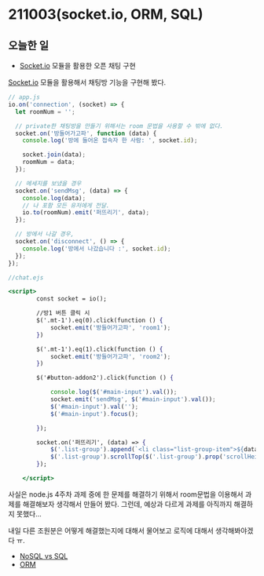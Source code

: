 # 211003(socket.io, ORM, SQL)

## 오늘한 일

- [Socket.io](http://Socket.io) 모듈을 활용한 오픈 채팅 구현

[Socket.io](http://Socket.io) 모듈을 활용해서 채팅방 기능을 구현해 봤다.

```jsx
// app.js
io.on('connection', (socket) => {
  let roomNum = '';

  // private한 채팅방을 만들기 위해서는 room 문법을 사용할 수 밖에 없다.
  socket.on('방들어가고파', function (data) {
    console.log('방에 들어온 접속자 한 사람: ', socket.id);

    socket.join(data);
    roomNum = data;
  });

  // 메세지를 보냈을 경우
  socket.on('sendMsg', (data) => {
    console.log(data);
    // 나 포함 모든 유저에게 전달.
    io.to(roomNum).emit('퍼뜨리기', data);
  });

  // 방에서 나갈 경우,
  socket.on('disconnect', () => {
    console.log('방에서 나갔습니다 :', socket.id);
  });
});
```

```jsx
//chat.ejs

<script>
        const socket = io();

        //방1 버튼 클릭 시
        $('.mt-1').eq(0).click(function () {
            socket.emit('방들어가고파', 'room1');
        })

        $('.mt-1').eq(1).click(function () {
            socket.emit('방들어가고파', 'room2');
        })

        $('#button-addon2').click(function () {

            console.log($('#main-input').val());
            socket.emit('sendMsg', $('#main-input').val());
            $('#main-input').val('');
            $('#main-input').focus();

        });

        socket.on('퍼뜨리기', (data) => {
            $('.list-group').append(`<li class="list-group-item">${data}</li>`)
            $('.list-group').scrollTop($('.list-group').prop('scrollHeight'));
        });

    </script>
```

사실은 node.js 4주차 과제 중에 한 문제를 해결하기 위해서 room문법을 이용해서 과제를 해결해보자 생각해서 만들어 봤다. 그런데, 예상과 다르게 과제를 아직까지 해결하지 못했다...

내일 다른 조원분은 어떻게 해결했는지에 대해서 물어보고 로직에 대해서  생각해봐야겠다 ㅠ.

- [NoSQL vs SQL](https://github.com/jongwanra/til/blob/main/web_programming/%5B211004%5D-NoSQL%20vs%20SQL.md)
- [ORM](https://github.com/jongwanra/til/blob/main/web_programming/%5B211004%5D-ORM.md)